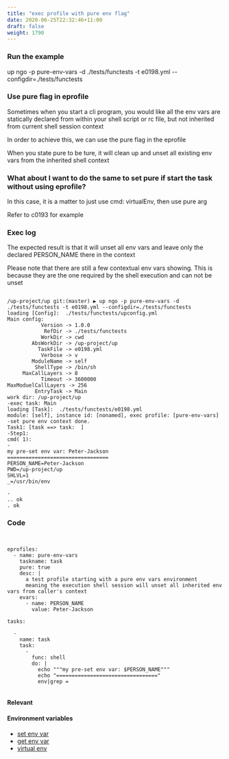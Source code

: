 ```yaml
---
title: "exec profile with pure env flag"
date: 2020-06-25T22:32:46+11:00
draft: false
weight: 1790
---
```


### Run the example

up ngo -p pure-env-vars -d ./tests/functests -t e0198.yml --configdir=./tests/functests

### Use pure flag in eprofile

Sometimes when you start a cli program, you would like all the env vars are statically declared from within your shell script or rc file, but not inherited from current shell session context

In order to achieve this, we can use the pure flag in the eprofile

When you state pure to be ture, it will clean up and unset all existing env vars from the inherited shell context

### What about I want to do the same to set pure if start the task without using eprofile?

In this case, it is a matter to just use cmd: virtualEnv, then use pure arg

Refer to c0193 for example

### Exec log

The expected result is that it will unset all env vars and leave only the declared PERSON_NAME there in the context

Please note that there are still a few contextual env vars showing. This is because they are the one required by the shell execution and can not be unset

```

/up-project/up git:(master) ▶ up ngo -p pure-env-vars -d ./tests/functests -t e0198.yml --configdir=./tests/functests
loading [Config]:  ./tests/functests/upconfig.yml
Main config:
           Version -> 1.0.0
            RefDir -> ./tests/functests
           WorkDir -> cwd
        AbsWorkDir -> /up-project/up
          TaskFile -> e0198.yml
           Verbose -> v
        ModuleName -> self
         ShellType -> /bin/sh
     MaxCallLayers -> 8
           Timeout -> 3600000
MaxModuelCallLayers -> 256
         EntryTask -> Main
work dir: /up-project/up
-exec task: Main
loading [Task]:  ./tests/functests/e0198.yml
module: [self], instance id: [nonamed], exec profile: [pure-env-vars]
-set pure env context done.
Task1: [task ==> task:  ]
-Step1:
cmd( 1):
-
my pre-set env var: Peter-Jackson
=================================
PERSON_NAME=Peter-Jackson
PWD=/up-project/up
SHLVL=1
_=/usr/bin/env

-
.. ok
. ok

```

### Code

```


eprofiles:
  - name: pure-env-vars
    taskname: task
    pure: true
    desc: |
      a test profile starting with a pure env vars environment
      meaning the execution shell session will unset all inherited env vars from caller's context
    evars:
      - name: PERSON_NAME
        value: Peter-Jackson

tasks:

  -
    name: task
    task:
      -
        func: shell
        do: |
          echo """my pre-set env var: $PERSON_NAME"""
          echo "================================="
          env|grep =


```

#### Relevant

#### Environment variables

* [set env var](../../env-vars/c0048/)
* [get env var](../../env-vars/c0046/)
* [virtual env](../../env-vars/c0193/)
